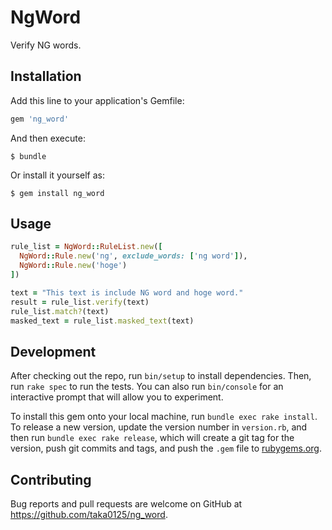 # NgWord

Verify NG words.

## Installation

Add this line to your application's Gemfile:

```ruby
gem 'ng_word'
```

And then execute:

    $ bundle

Or install it yourself as:

    $ gem install ng_word

## Usage

```ruby
rule_list = NgWord::RuleList.new([
  NgWord::Rule.new('ng', exclude_words: ['ng word']),
  NgWord::Rule.new('hoge')
])

text = "This text is include NG word and hoge word."
result = rule_list.verify(text)
rule_list.match?(text)
masked_text = rule_list.masked_text(text)
```

## Development

After checking out the repo, run `bin/setup` to install dependencies. Then, run `rake spec` to run the tests. You can also run `bin/console` for an interactive prompt that will allow you to experiment.

To install this gem onto your local machine, run `bundle exec rake install`. To release a new version, update the version number in `version.rb`, and then run `bundle exec rake release`, which will create a git tag for the version, push git commits and tags, and push the `.gem` file to [rubygems.org](https://rubygems.org).

## Contributing

Bug reports and pull requests are welcome on GitHub at https://github.com/taka0125/ng_word.
